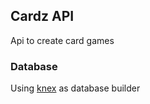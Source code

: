 ## Cardz API
Api to create card games

### Database
Using [knex](http://knexjs.org/) as database builder



